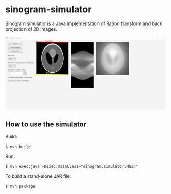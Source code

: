 # sinogram-simulator

Sinogram simulator is a Java implementation of Radon transform and back projection of 2D images.

![Sinogram simulator](./screenshot.jpg)

## How to use the simulator

Build:

`$ mvn build`

Run:

`$ mvn exec:java -Dexec.mainClass="sinogram.simulator.Main"`

To build a stand-alone JAR file:

`$ mvn package`